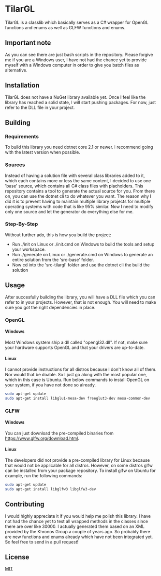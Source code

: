 # TilarGL
TilarGL is a classlib which basically serves as a C# wrapper for OpenGL functions and enums as well as GLFW functions and enums.

## Important note
As you can see there are just bash scripts in the repository. Please forgive me if you are a Windows user, I have not had the chance yet to provide myself with a Windows computer in order to give 
you batch files as alternative.

## Installation
TilarGL does not have a NuGet library available yet. Once I feel like the library has reached a solid state, I will start pushing packages. For now, just refer to the DLL file in your project.

## Building

### Requirements
To build this library you need dotnet core 2.1 or newer. I recommend going with the latest version when possible.

### Sources
Instead of having a solution file with several class libraries added to it, which each contains more or less the same content, I decided to use one 'base' source, which contains all C# class files with
placholders. This repository contains a tool to generate the actual source for you. From there on, you can use the dotnet cli to do whatever you want. The reason why I did it is to prevent having to
maintain multiple library projects for multiple operating systems with code that is like 95% similar. Now I need to modify only one source and let the generator do everything else for me.

### Step-By-Step
Without further ado, this is how you build the project:

* Run ./init on Linux or ./init.cmd on Windows to build the tools and setup your workspace.
* Run ./generate on Linux or ./generate.cmd on Windows to generate an entire solution from the 'src-base' folder.
* Now cd into the 'src-tilargl' folder and use the dotnet cli the build the solution

## Usage
After succesfully building the library, you will have a DLL file which you can refer to in your projects. However, that is not enough. You will need to make sure you got the right dependencies in place.

### OpenGL
#### Windows
Most Windows system ship a dll called "opengl32.dll". If not, make sure your hardware supports OpenGL and that your drivers are up-to-date.

#### Linux
I cannot provide instructions for all distros because I don't know all of them. Nor would that be doable. So I just go along with the most popular one, which in this case is Ubuntu. Run below commands to
install OpenGL on your system, if you have not done so already.

```bash
sudo apt-get update
sudo apt-get install libglu1-mesa-dev freeglut3-dev mesa-common-dev
```

### GLFW
#### Windows
You can just download the pre-compiled binaries from https://www.glfw.org/download.html.

#### Linux
The developers did not provide a pre-compiled library for Linux because that would not be applicable for all distros. However, on some distros glfw can be installed from your package repository.
 To install glfw on Ubuntu for example, run the following commands:

```bash
sudo apt-get update
sudo apt-get install libglfw3 libglfw3-dev
```

## Contributing
I would highly appreciate it if you would help me polish this library. I have not had the chance yet to test all wrapped methods in the classes since there are over like 30000. I actually generated
them based on an XML provided by the Khronos Group a couple of years ago. So probably there are new functions and enums already which have not been integrated yet. So feel free to send in a pull request!

## License
[MIT](https://choosealicense.com/licenses/mit/)
